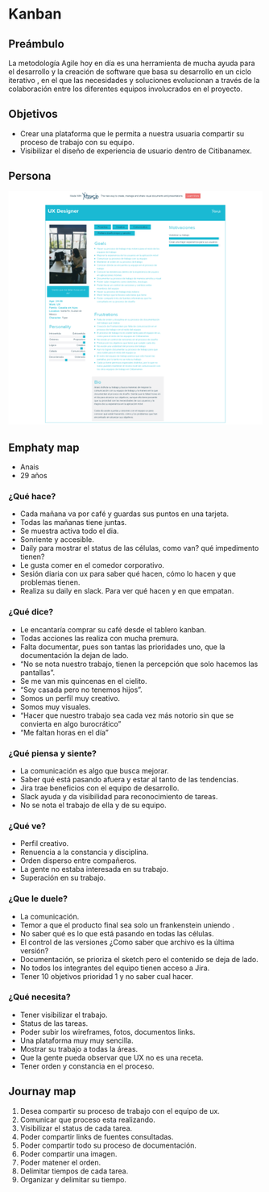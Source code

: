 # Kanban

## Preámbulo
La metodología Agile hoy en día es una herramienta de mucha ayuda 
para el  desarrollo y la creación de software que basa su desarrollo 
en un ciclo iterativo , en el que las necesidades y soluciones 
evolucionan a través de la colaboración entre los diferentes equipos 
involucrados en el proyecto.

## Objetivos

* Crear una plataforma que le permita a nuestra usuaria compartir su
  proceso de trabajo con su equipo. 
* Visibilizar el diseño de experiencia de usuario dentro de Citibanamex.

## Persona 
![Persona UX](img/perux.png)

## Emphaty map

* Anais 
* 29 años 

### ¿Qué hace?
- Cada mañana va por café y guardas sus puntos en una  tarjeta.
- Todas las mañanas tiene juntas.
- Se muestra activa todo el dia.
- Sonriente y accesible.
- Daily para mostrar el status de las células, como van? qué impedimento tienen? 
- Le gusta comer en el comedor corporativo.
- Sesión diaria con ux para saber qué hacen, cómo lo hacen y que problemas tienen.
- Realiza su daily en slack. Para ver qué hacen y en que empatan.

### ¿Qué dice?
- Le encantaría comprar su café desde el tablero kanban.
- Todas acciones las realiza con mucha premura.
- Falta documentar, pues son tantas las prioridades uno, que la documentación la dejan de lado.
- “No se nota nuestro trabajo, tienen la percepción que solo hacemos las pantallas”.
- Se me van mis quincenas en el cielito.
- “Soy casada pero no tenemos hijos”.
- Somos un perfil muy creativo.
- Somos muy visuales.
- “Hacer que nuestro trabajo sea cada vez más notorio sin que se convierta en algo burocrático”
- “Me faltan horas en el día”

### ¿Qué piensa y siente?
- La comunicación es algo que busca mejorar.
- Saber qué está pasando afuera y estar al tanto de las tendencias.
- Jira trae beneficios con el equipo de desarrollo.
- Slack ayuda y da visibilidad para reconocimiento de tareas.
- No se nota el trabajo de ella y de su equipo.

### ¿Qué ve?
- Perfil creativo.
- Renuencia a  la constancia y disciplina.
- Orden disperso entre compañeros.
- La gente no estaba interesada en su trabajo.
- Superación en su trabajo.

### ¿Que le duele?
- La comunicación.
- Temor a que el producto final sea solo un frankenstein uniendo .
- No saber qué es lo que está pasando en todas las células.
- El control de las versiones ¿Como saber que archivo es la última versión?
- Documentación, se prioriza el sketch pero el contenido se deja de lado.
- No todos los integrantes del equipo tienen acceso a Jira.
- Tener 10 objetivos prioridad 1 y no saber cual hacer.

### ¿Qué necesita?
- Tener visibilizar el trabajo.
- Status de las tareas.
- Poder subir los wireframes, fotos, documentos links.
- Una plataforma muy muy sencilla.
- Mostrar su trabajo a todas la áreas.
- Que la gente pueda observar que UX no es una receta.
- Tener orden y constancia en el proceso.

## Journay map
1. Desea compartir su proceso de trabajo con el equipo de ux.
2. Comunicar que proceso esta realizando.
3. Visibilizar el status de cada tarea.
4. Poder compartir links de fuentes consultadas.
5. Poder compartir todo su proceso de documentación. 
6. Poder compartir una imagen.
7. Poder matener el orden.
8. Delimitar tiempos de cada tarea.
9. Organizar y delimitar su tiempo.
